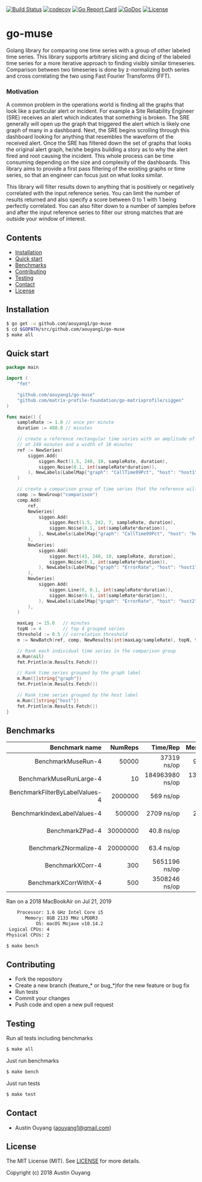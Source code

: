 [![Build Status](https://travis-ci.com/aouyang1/go-muse.svg?branch=master)](https://travis-ci.com/aouyang1/go-muse)
[![codecov](https://codecov.io/gh/aouyang1/go-muse/branch/master/graph/badge.svg)](https://codecov.io/gh/aouyang1/go-muse)
[![Go Report Card](https://goreportcard.com/badge/github.com/aouyang1/go-muse)](https://goreportcard.com/report/github.com/aouyang1/go-muse)
[![GoDoc](https://godoc.org/github.com/aouyang1/go-muse?status.svg)](https://godoc.org/github.com/aouyang1/go-muse)
[![License](https://img.shields.io/badge/License-MIT-blue.svg)](https://opensource.org/licenses/MIT)

# go-muse
Golang library for comparing one time series with a group of other labeled time series. This library supports arbitrary slicing and dicing of the labeled time series for a more iterative approach to finding visibly similar timeseries. Comparison between two timeseries is done by z-normalizing both series and cross correlating the two using Fast Fourier Transforms (FFT).

### Motivation
A common problem in the operations world is finding all the graphs that look like a particular alert or incident. For example a Site Reliability Engineer (SRE) receives an alert which indicates that something is broken. The SRE generally will open up the graph that triggered the alert which is likely one graph of many in a dashboard. Next, the SRE begins scrolling through this dashboard looking for anything that resembles the waveform of the received alert. Once the SRE has filtered down the set of graphs that looks the original alert graph, he/she begins building a story as to why the alert fired and root causing the incident. This whole process can be time consuming depending on the size and complexity of the dashboards. This library aims to provide a first pass filtering of the existing graphs or time series, so that an engineer can focus just on what looks similar.

This library will filter results down to anything that is positively or negatively correlated with the input reference series. You can limit the number of results returned and also specify a score between 0 to 1 with 1 being perfectly correlated. You can also filter down to a number of samples before and after the input reference series to filter our strong matches that are outside your window of interest.

## Contents
- [Installation](#installation)
- [Quick start](#quick-start)
- [Benchmarks](#benchmarks)
- [Contributing](#contributing)
- [Testing](#testing)
- [Contact](#contact)
- [License](#license)

## Installation
```sh
$ go get -u github.com/aouyang1/go-muse
$ cd $GOPATH/src/github.com/aouyang1/go-muse
$ make all
```

## Quick start
```go
package main

import (
	"fmt"

	"github.com/aouyang1/go-muse"
	"github.com/matrix-profile-foundation/go-matrixprofile/siggen"
)

func main() {
	sampleRate := 1.0 // once per minute
	duration := 480.0 // minutes

	// create a reference rectangular time series with an amplitude of 1.5 centered
	// at 240 minutes and a width of 10 minutes
	ref := NewSeries(
		siggen.Add(
			siggen.Rect(1.5, 240, 10, sampleRate, duration),
			siggen.Noise(0.1, int(sampleRate*duration)),
		), NewLabels(LabelMap{"graph": "CallTime99Pct", "host": "host1"}),
	)

	// create a comparison group of time series that the reference will query against
	comp := NewGroup("comparison")
	comp.Add(
		ref,
		NewSeries(
			siggen.Add(
				siggen.Rect(1.5, 242, 7, sampleRate, duration),
				siggen.Noise(0.1, int(sampleRate*duration)),
			), NewLabels(LabelMap{"graph": "CallTime99Pct", "host": "host2"}),
		),
		NewSeries(
			siggen.Add(
				siggen.Rect(43, 240, 10, sampleRate, duration),
				siggen.Noise(0.1, int(sampleRate*duration)),
			), NewLabels(LabelMap{"graph": "ErrorRate", "host": "host1"}),
		),
		NewSeries(
			siggen.Add(
				siggen.Line(0, 0.1, int(sampleRate*duration)),
				siggen.Noise(0.1, int(sampleRate*duration)),
			), NewLabels(LabelMap{"graph": "ErrorRate", "host": "host2"}),
		),
	)

	maxLag := 15.0   // minutes
	topN := 4        // top 4 grouped series
	threshold := 0.5 // correlation threshold
	m := NewBatch(ref, comp, NewResults(int(maxLag/sampleRate), topN, threshold))

	// Rank each individual time series in the comparison group
	m.Run(nil)
	fmt.Println(m.Results.Fetch())

	// Rank time series grouped by the graph label
	m.Run([]string{"graph"})
	fmt.Println(m.Results.Fetch())

	// Rank time series grouped by the host label
	m.Run([]string{"host"})
	fmt.Println(m.Results.Fetch())
}
```

## Benchmarks
Benchmark name                      | NumReps |    Time/Rep    |   Memory/Rep  |     Alloc/Rep   |
-----------------------------------:|--------:|---------------:|--------------:|----------------:|
BenchmarkMuseRun-4                  |    50000|     37319 ns/op|      9626 B/op|    112 allocs/op| 
BenchmarkMuseRunLarge-4             |       10| 184963980 ns/op| 133454180 B/op|  32001 allocs/op|
BenchmarkFilterByLabelValues-4      |  2000000|       569 ns/op|       496 B/op|      8 allocs/op|
BenchmarkIndexLabelValues-4         |   500000|      2709 ns/op|      2152 B/op|     38 allocs/op|
BenchmarkZPad-4                     | 30000000|      40.8 ns/op|        80 B/op|      1 allocs/op|
BenchmarkZNormalize-4               | 20000000|      63.4 ns/op|         0 B/op|      0 allocs/op|
BenchmarkXCorr-4                    |      300|   5651196 ns/op|   2114464 B/op|      7 allocs/op|
BenchmarkXCorrWithX-4               |      500|   3508246 ns/op|    799391 B/op|      3 allocs/op|

Ran on a 2018 MacBookAir on Jul 21, 2019
```sh
    Processor: 1.6 GHz Intel Core i5
       Memory: 8GB 2133 MHz LPDDR3
           OS: macOS Mojave v10.14.2
 Logical CPUs: 4
Physical CPUs: 2
```
```sh
$ make bench
```

## Contributing
* Fork the repository
* Create a new branch (feature_\* or bug_\*)for the new feature or bug fix
* Run tests
* Commit your changes
* Push code and open a new pull request

## Testing
Run all tests including benchmarks
```sh
$ make all
```
Just run benchmarks
```sh
$ make bench
```
Just run tests
```sh
$ make test
```

## Contact
* Austin Ouyang (aouyang1@gmail.com)

## License
The MIT License (MIT). See [LICENSE](https://github.com/aouyang1/go-muse/blob/master/LICENSE) for more details.

Copyright (c) 2018 Austin Ouyang
